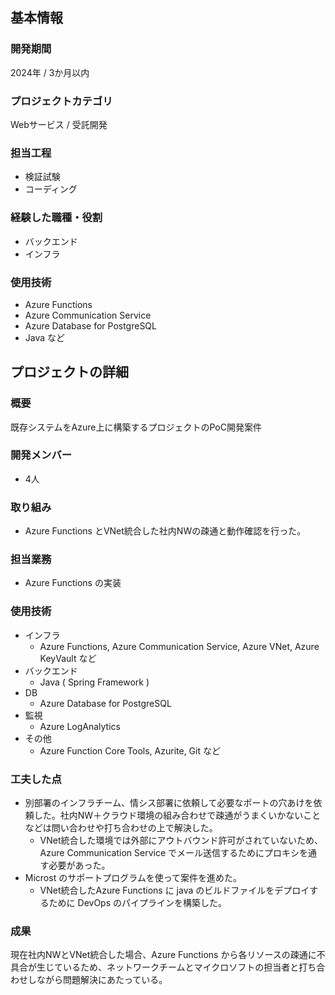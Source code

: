 ## 基本情報

### 開発期間 

2024年 / 3か月以内

### プロジェクトカテゴリ

Webサービス / 受託開発

### 担当工程

- 検証試験
- コーディング

### 経験した職種・役割

- バックエンド
- インフラ

### 使用技術

- Azure Functions
- Azure Communication Service
- Azure Database for PostgreSQL
- Java など

## プロジェクトの詳細

### 概要

既存システムをAzure上に構築するプロジェクトのPoC開発案件

### 開発メンバー

  - 4人

### 取り組み

- Azure Functions とVNet統合した社内NWの疎通と動作確認を行った。

### 担当業務

- Azure Functions の実装

### 使用技術

- インフラ
  - Azure Functions, Azure Communication Service, Azure VNet, Azure KeyVault など
- バックエンド
  - Java ( Spring Framework )
- DB
  - Azure Database for PostgreSQL
- 監視
  - Azure LogAnalytics
- その他
  - Azure Function Core Tools, Azurite, Git など

### 工夫した点

- 別部署のインフラチーム、情シス部署に依頼して必要なポートの穴あけを依頼した。社内NW＋クラウド環境の組み合わせで疎通がうまくいかないことなどは問い合わせや打ち合わせの上で解決した。
	- VNet統合した環境では外部にアウトバウンド許可がされていないため、Azure Communication Service でメール送信するためにプロキシを通す必要があった。
- Microst のサポートプログラムを使って案件を進めた。
	- VNet統合したAzure Functions に java のビルドファイルをデプロイするために DevOps のパイプラインを構築した。

### 成果

現在社内NWとVNet統合した場合、Azure Functions から各リソースの疎通に不具合が生じているため、ネットワークチームとマイクロソフトの担当者と打ち合わせしながら問題解決にあたっている。